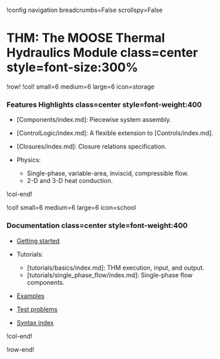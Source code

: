 !config navigation breadcrumbs=False scrollspy=False

# THM: The MOOSE Thermal Hydraulics Module class=center style=font-size:300%

!row!
!col! small=6 medium=6 large=6 icon=storage

### Features Highlights class=center style=font-weight:400

- [Components/index.md]: Piecewise system assembly.
- [ControlLogic/index.md]: A flexible extension to [Controls/index.md].
- [Closures/index.md]: Closure relations specification.
- Physics:

  - Single-phase, variable-area, inviscid, compressible flow.
  - 2-D and 3-D heat conduction.

!col-end!

!col! small=6 medium=6 large=6 icon=school

### Documentation class=center style=font-weight:400

- [Getting started](modules/thermal_hydraulics/getting_started.md)
- Tutorials:

  - [tutorials/basics/index.md]: THM execution, input, and output.
  - [tutorials/single_phase_flow/index.md]: Single-phase flow components.

- [Examples](modules/thermal_hydraulics/examples/index.md)
- [Test problems](modules/thermal_hydraulics/test_problems/index.md)
- [Syntax index](modules/thermal_hydraulics/syntax.md)

!col-end!

!row-end!
